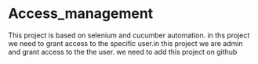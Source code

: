 # Access_management
This project is based on selenium and cucumber automation. in ths project we need to grant access to the specific user.in this project we are admin and grant access to the the user.
we need to add this project on github
